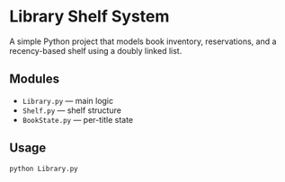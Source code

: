 # Library Shelf System

A simple Python project that models book inventory, reservations, and a recency-based shelf using a doubly linked list.

## Modules
- `Library.py` — main logic
- `Shelf.py` — shelf structure
- `BookState.py` — per-title state

## Usage
```bash
python Library.py